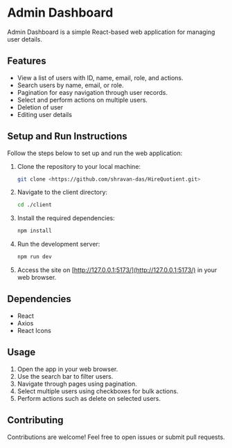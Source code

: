 # Admin Dashboard

Admin Dashboard is a simple React-based web application for managing user details.

## Features

- View a list of users with ID, name, email, role, and actions.
- Search users by name, email, or role.
- Pagination for easy navigation through user records.
- Select and perform  actions on multiple users.
- Deletion of user
- Editing user details

## Setup and Run Instructions

Follow the steps below to set up and run the web application:

1. Clone the repository to your local machine:

   ```bash
   git clone <https://github.com/shravan-das/HireQuotient.git>
   ```

2. Navigate to the client directory:

   ```bash
   cd ./client
   ```

3. Install the required dependencies:

   ```bash
   npm install
   ```

4. Run the development server:

   ```bash
   npm run dev
   ```

5. Access the site on [http://127.0.0.1:5173/](http://127.0.0.1:5173/) in your web browser.


## Dependencies

- React
- Axios
- React Icons

## Usage

1. Open the app in your web browser.
2. Use the search bar to filter users.
3. Navigate through pages using pagination.
4. Select multiple users using checkboxes for bulk actions.
5. Perform actions such as delete on selected users.

## Contributing

Contributions are welcome! Feel free to open issues or submit pull requests.



